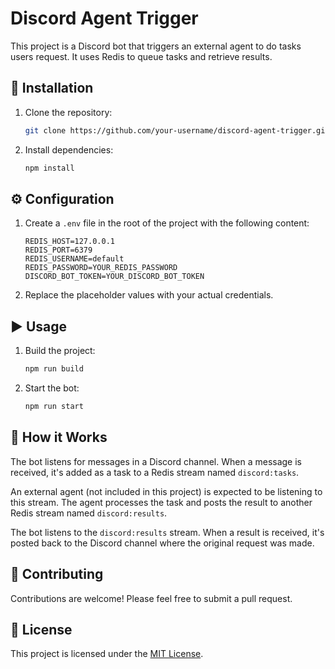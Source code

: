 # Discord Agent Trigger

This project is a Discord bot that triggers an external agent to do tasks users request. It uses Redis to queue tasks and retrieve results.

## 🚀 Installation

1. Clone the repository:
   ```bash
   git clone https://github.com/your-username/discord-agent-trigger.git
   ```
2. Install dependencies:
   ```bash
   npm install
   ```

## ⚙️ Configuration

1. Create a `.env` file in the root of the project with the following content:
   ```
   REDIS_HOST=127.0.0.1
   REDIS_PORT=6379
   REDIS_USERNAME=default
   REDIS_PASSWORD=YOUR_REDIS_PASSWORD
   DISCORD_BOT_TOKEN=YOUR_DISCORD_BOT_TOKEN
   ```
2. Replace the placeholder values with your actual credentials.

## ▶️ Usage

1. Build the project:
   ```bash
   npm run build
   ```
2. Start the bot:
   ```bash
   npm run start
   ```

## 🧠 How it Works

The bot listens for messages in a Discord channel. When a message is received, it's added as a task to a Redis stream named `discord:tasks`.

An external agent (not included in this project) is expected to be listening to this stream. The agent processes the task and posts the result to another Redis stream named `discord:results`.

The bot listens to the `discord:results` stream. When a result is received, it's posted back to the Discord channel where the original request was made.

## 🙏 Contributing

Contributions are welcome! Please feel free to submit a pull request.

## 📄 License

This project is licensed under the [MIT License](LICENSE).
